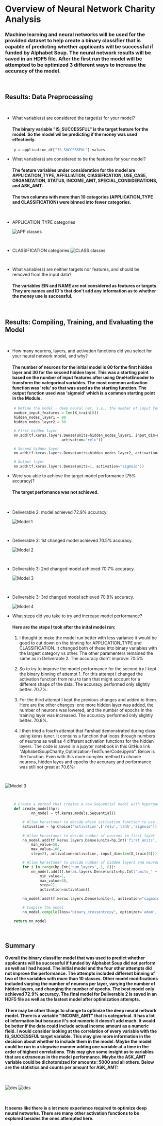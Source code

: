 # Overview of Neural Network Charity Analysis


### Machine learning and neural networks will be used for the provided dataset to help create a binary classifier that is capable of predicting whether applicants will be successful if funded by Alphabet Soup. The neural network results will be saved in an HDF5 file. After the first run the model will be attempted to be optimized 3 different ways to increase the accuracy of the model.

<br/>

## Results: Data Preprocessing

<br/>

-   What variable(s) are considered the target(s) for your model? 

    #### The binary variable "IS_SUCCESSFUL" is the target feature for the model. So the model wil be predicting if the money was used effectively.

``` python
    y = application_df["IS_SUCCESSFUL"].values
```

-   What variable(s) are considered to be the features for your model? 

    #### The feature variables under consideration for the model are APPLICATION_TYPE, AFFILLIATION, ClASSIFICATION, USE_CASE, ORGANIZATION, STATUS, INCOME_AMT, SPECIAL_CONSIDERATIONS, and ASK_AMT.

    #### The two columns with more than 10 categories (APPLICATION_TYPE and CLASSIFICATION) were binned into fewer categories.

<br/>

-   APPLICATION_TYPE categories

    ![APP classes](./Resources/appFirst.png) 

<br/>

-   CLASSIFICATION categories
![CLASS classes](./Resources/classFirst.png) 

<br/>

-   What variable(s) are neither targets nor features, and should be removed from the input data? 

    #### The variables EIN and NAME are not considered as features or targets. They are names and ID's that don't add any information as to whether the money use is successful.

<br/>

## Results: Compiling, Training, and Evaluating the Model

<br/>

-   How many neurons, layers, and activation functions did you select for your neural network model, and why?

    #### The number of neurons for the initial model is 80 for the first hidden layer and 30 for the second hidden layer. This was a starting point based on the number of input features after using OneHotEncoder to transform the categorical variables. The most common activation function was 'relu' so that was used as the starting function. The output function used was 'sigmoid' which is a common starting point in the Module.

```python
    # Define the model - deep neural net, i.e., the number of input features and hidden nodes for each layer.
    number_input_features = len(X_train[0])
    hidden_nodes_layer1 = 80
    hidden_nodes_layer2 = 30

    # First hidden layer
    nn.add(tf.keras.layers.Dense(units=hidden_nodes_layer1, input_dim=number_input_features, 
                          activation="relu"))

    # Second hidden layer
    nn.add(tf.keras.layers.Dense(units=hidden_nodes_layer2, activation="relu"))

    # Output layer
    nn.add(tf.keras.layers.Dense(units=1, activation="sigmoid"))
```

-   Were you able to achieve the target model performance (75% accuracy)?

    #### The target perfomance was not achieved.

<br/>

-   Deliverable 2: model achieved 72.9% accuracy.

    ![Model 1](./Resources/model1.png) 

<br/>

-   Deliverable 3: 1st changed model achieved 70.5% accuracy.

    ![Model 2](./Resources/model2.png) 

<br/>

-   Deliverable 3: 2nd changed model achieved 70.7% accuracy.

    ![Model 3](./Resources/model3.png) 

<br/>

-   Deliverable 3: 3rd changed model achieved 70.8% accuracy.

       ![Model 4](./Resources/model4.png) 


-   What steps did you take to try and increase model performance? 

    #### Here are the steps I took after the inital model run:
    1. I thought to make the model run better with less variance it would be good to cut down on the binning for APPLICATION_TYPE and CLASSIFICATION. It changed both of these into binary variables with the largest category vs other. The other paramenters remained the same as in Deliverable 2. The accuracy didn't improve: 70.5%

    <br/>

    2. So to try to improve the model performance for the second try I kept the binary binning of attempt 1. For this attempt I changed the activation function from relu to tanh that might account for a different shape of the data. The accuracy performed only slightly better: 70.7%.
    
    <br/>

    3. For the third attempt I kept the previous changes and added to them. Here are the other changes: one more hidden layer was added, the number of neurons was lowered, and the number of epochs in the training layer was increased. The accuracy performed only slightly better: 70.8%.

    <br/>

    4. I then tried a fourth attempt that Farshad demonstrated during class using keras tuner. It contains a function that loops through numbers of neurons as well as 4 different activation functions for the hidden layers. The code is saved in a jupyter notebook in this GitHub link "AlphabetSoupCharity_Optimzation-TestTunerCode.ipynb". Below is the function. Even with this more complex method to choose neurons, hidden layes and epochs the accuracy and performance was still not great at 70.6%: 
   
<br/>

![Model 3](./Resources/modeltuner.png) 

<br/>


```python
    # Create a method that creates a new Sequential model with hyperparameter options
    def create_model(hp):
            nn_model = tf.keras.models.Sequential()

        # Allow kerastuner to decide which activation function to use in hidden layers
        activation = hp.Choice('activation',['relu','tanh','sigmoid'])
    
        # Allow kerastuner to decide number of neurons in first layer
        nn_model.add(tf.keras.layers.Dense(units=hp.Int('first_units',
            min_value=50,
            max_value=100,
            step=2), activation=activation, input_dim=len(X_train[0])))

        # Allow kerastuner to decide number of hidden layers and neurons in hidden layers
        for i in range(hp.Int('num_layers', 1, 8)):
            nn_model.add(tf.keras.layers.Dense(units=hp.Int('units_' + str(i),
                min_value=1,
                max_value=30,
                step=2),
                activation=activation))
    
        nn_model.add(tf.keras.layers.Dense(units=1, activation="sigmoid"))

        # Compile the model
        nn_model.compile(loss="binary_crossentropy", optimizer='adam', metrics=["accuracy"])
    
    return nn_model
```

<br/>

## Summary
#### Overall the binary classifier model that was used to predict whether applicants will be successful if funded by Alphabet Soup did not perform as well as I had hoped. The initial model and the four other attempts did not improve the performance. The attempts included different binning of two of the variables with more than 10 classes. Other model modifications included varying the number of neurons per layer, varying the number of hidden layers, and changing the number of epochs. The best model only achieved 72.9% accuracy. The final model for Deliverable 2 is saved in an HDF5 file as well as the lastest model after optimization attempts.


#### There may be other things to change to optimize the deep neural network model. There is a variable "INCOME_AMT" that is categorical. It has a lot of information but because it's not numeric it doesn't add much. It would be better if the data could include actual income amount as a numeric field. I would consider looking at the correlation of every variable with the IS_SUCCESSFUL target variable. This may give more information in the decision about whether to include them in the model. Maybe the model could be run in a stepwise manner adding one variable at a time in the order of highest correlations. This may give some insight as to variables that are extraneous in the model performance. Maybe the ASK_AMT variable could be dichotomized for amounts=5000 and all others. Below are the statistics and counts per amount for ASK_AMT:

<br/>

![des](./Resources/amtdes.png)          ![des](./Resources/amtcnt.png) 

<br/>

#### It seems like there is a lot more experience required to optimize deep neural networks. There are many other activation functions to be explored besides the ones attempted here.